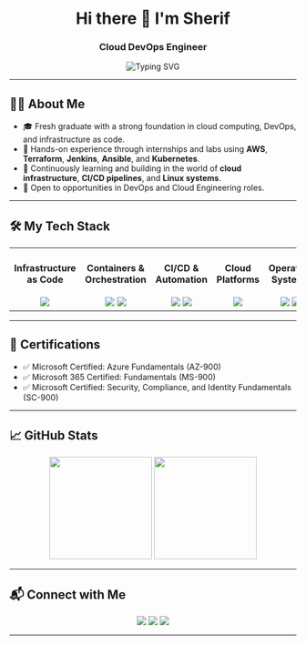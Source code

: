 <h1 align="center">Hi there 👋 I'm Sherif</h1>
<h3 align="center">Cloud DevOps Engineer</h3>

<p align="center">
  <img src="https://readme-typing-svg.demolab.com?font=Fira+Code&weight=500&size=24&pause=1000&color=00F7FF&center=true&vCenter=true&width=800&lines=Cloud+DevOps+Engineer;Terraform+%7C+AWS+%7C+Jenkins+%7C+Kubernetes;Linux+Automation+Fan+%7C+Ansible+Lover" alt="Typing SVG" />
</p>

---

## 👨‍💻 About Me

- 🎓 Fresh graduate with a strong foundation in cloud computing, DevOps, and infrastructure as code.
- 🚀 Hands-on experience through internships and labs using **AWS**, **Terraform**, **Jenkins**, **Ansible**, and **Kubernetes**.
- 🌱 Continuously learning and building in the world of **cloud infrastructure**, **CI/CD pipelines**, and **Linux systems**.
- 🤝 Open to opportunities in DevOps and Cloud Engineering roles.

---

## 🛠️ My Tech Stack

<table><tr>

<td valign="top" width="20%">
<div align="center">  
 
#### Infrastructure as Code  
<img src="https://skillicons.dev/icons?i=terraform,ansible" />  
</div>
</td>

<td valign="top" width="20%">
<div align="center">  

#### Containers & Orchestration  
<img src="https://skillicons.dev/icons?i=docker,kubernetes" />
<img src="https://img.shields.io/badge/OpenShift-E00.svg?logo=RedHat&logoColor=white"/>
</div>
</td>

<td valign="top" width="20%">
<div align="center">  

#### CI/CD & Automation  
<img src="https://skillicons.dev/icons?i=jenkins" />
<img src="https://img.shields.io/badge/ArgoCD-FF4F8B.svg?logo=argo&logoColor=white" />
</div>
</td>

<td valign="top" width="20%">
<div align="center">  

#### Cloud Platforms  
<img src="https://skillicons.dev/icons?i=aws,azure" />
</div>
</td>

<td valign="top" width="20%">
<div align="center">  

#### Operating Systems  
<img src="https://skillicons.dev/icons?i=ubuntu" />
<img src="https://img.shields.io/badge/RedHat-E00.svg?logo=RedHat&logoColor=white" />
</div>
</td>

</tr></table>

---

## 📜 Certifications

- ✅ Microsoft Certified: Azure Fundamentals (AZ-900)  
- ✅ Microsoft 365 Certified: Fundamentals (MS-900)  
- ✅ Microsoft Certified: Security, Compliance, and Identity Fundamentals (SC-900)  

---

## 📈 GitHub Stats

<p align="center">
  <img height="180em" src="https://github-readme-stats.vercel.app/api?username=Sherif127&show_icons=true&theme=radical&hide_border=true" />
  <img height="180em" src="https://github-readme-stats.vercel.app/api/top-langs/?username=Sherif127&layout=compact&theme=radical&hide_border=true"/>
</p>

---


## 📬 Connect with Me

<p align="center">
  <a href="mailto:sherifshabanpp00@gmail.com"><img src="https://img.shields.io/badge/Gmail-D14836?style=for-the-badge&logo=gmail&logoColor=white"/></a>
  <a href="https://www.linkedin.com/in/sherif127"><img src="https://img.shields.io/badge/LinkedIn-0077B5?style=for-the-badge&logo=linkedin&logoColor=white"/></a>
  <a href="https://github.com/Sherif127"><img src="https://img.shields.io/badge/GitHub-100000?style=for-the-badge&logo=github&logoColor=white"/></a>
</p>

---
